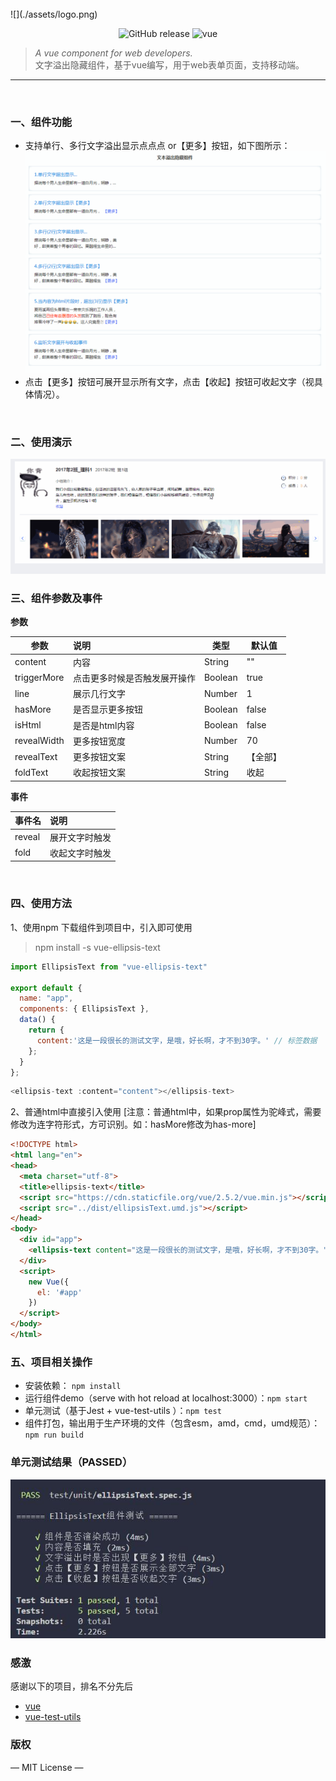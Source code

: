 <br>
![](./assets/logo.png)

<p align="center">
  <img alt="GitHub release" src="https://img.shields.io/badge/release-v1.0.0-orange.svg?style=for-the-badge"/>
  <img alt="vue" src="https://img.shields.io/badge/vue-2.5.11-green.svg?style=for-the-badge"/>
</p>

> *A vue component for web developers.*<br>
> 文字溢出隐藏组件，基于vue编写，用于web表单页面，支持移动端。

------

<br>

### 一、组件功能

- 支持单行、多行文字溢出显示点点点 or【更多】按钮，如下图所示：
    <br>
    ![](./assets/case_all.gif)  
- 点击【更多】按钮可展开显示所有文字，点击【收起】按钮可收起文字（视具体情况）。

<br>

### 二、使用演示
  ![](./assets/demo.gif) 
<br>

### 三、组件参数及事件

**参数**

| 参数                | 说明                                                         | 类型    | 默认值   |
| ------------------- | :----------------------------------------------------------- | ------- | -------- |
| content                | 内容             | String  | ""        |
| triggerMore                 | 点击更多时候是否触发展开操作                          | Boolean  | true     |
| line             | 展示几行文字                                             | Number  | 1        |
| hasMore             | 是否显示更多按钮                                             | Boolean  | false     |
| isHtml             | 是否是html内容 | Boolean  | false     |
| revealWidth          | 更多按钮宽度                            | Number  | 70       |
| revealText            | 更多按钮文案                                               | String | 【全部】     |
| foldText           | 收起按钮文案                                         | String | 收起    |



**事件**


| 事件名             | 说明                        |
| ----------------- | :-------------------------- |
| reveal            | 展开文字时触发               |
| fold              | 收起文字时触发               |

<br>


### 四、使用方法

1、使用npm 下载组件到项目中，引入即可使用

> npm install -s vue-ellipsis-text

```javascript
import EllipsisText from "vue-ellipsis-text"

export default {
  name: "app",
  components: { EllipsisText },
  data() {
    return {
      content:'这是一段很长的测试文字，是哦，好长啊，才不到30字。' // 标签数据
    };
  }
};
```



```javascript
<ellipsis-text :content="content"></ellipsis-text>
```



2、普通html中直接引入使用 [注意：普通html中，如果prop属性为驼峰式，需要修改为连字符形式，方可识别。如：hasMore修改为has-more]

```html
<!DOCTYPE html>
<html lang="en">
<head>
  <meta charset="utf-8">
  <title>ellipsis-text</title>
  <script src="https://cdn.staticfile.org/vue/2.5.2/vue.min.js"></script>
  <script src="../dist/ellipsisText.umd.js"></script>
</head>
<body>
  <div id="app">
    <ellipsis-text content="这是一段很长的测试文字，是哦，好长啊，才不到30字。"></ellipsis-text>
  </div>
  <script>
    new Vue({
      el: '#app'
    })
  </script>
</body>
</html>
```

### 五、项目相关操作

- 安装依赖： `npm install`
- 运行组件demo（serve with hot reload at localhost:3000）：`npm start`
- 单元测试（基于Jest + vue-test-utils ）：`npm test`
- 组件打包，输出用于生产环境的文件（包含esm，amd，cmd，umd规范）：`npm run build`

### 单元测试结果（PASSED）

![](./assets/test_log.jpg)

### 感激

感谢以下的项目，排名不分先后

- [vue](https://cn.vuejs.org/) 
- [vue-test-utils](https://vue-test-utils.vuejs.org/) 

### 版权

— MIT License —